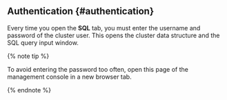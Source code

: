## Authentication {#authentication}

Every time you open the **SQL** tab, you must enter the username and password of the cluster user. This opens the cluster data structure and the SQL query input window.

{% note tip %}

To avoid entering the password too often, open this page of the management console in a new browser tab.

{% endnote %}

